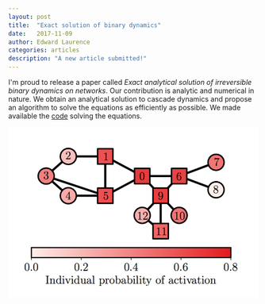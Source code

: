 ```yaml
---
layout: post
title:  "Exact solution of binary dynamics"
date:   2017-11-09
author: Edward Laurence
categories: articles
description: "A new article submitted!"
---
```


I'm proud to release a paper called *Exact analytical solution of irreversible binary dynamics on networks*. Our contribution is analytic and numerical in nature. We obtain an analytical solution to cascade dynamics and propose an algorithm to solve the equations as efficiently as possible. We made available the <a href="https://github.com/laurencee9/exact_binary_dynamics">code</a> solving the equations.

<div class="post-image">
  <img src="/assets/posts/exact/exact_thumbnail.png" title="Check out the Falcon 9 from SpaceX">
  <!-- <div class="post-caption">
  	<span class="title">Certain </span>
  	<hr>
  	<span class="subtitle">class</span>
  </div> -->
</div>